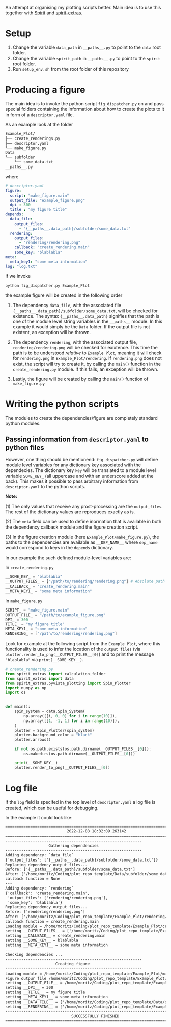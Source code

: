 An attempt at organising my plotting scripts better. Main idea is to use this together with [Spirit](https://github.com/spirit-code/spirit) and [spirit-extras](https://github.com/MSallermann/spirit_extras).

# Setup
1. Change the variable `data_path` in `__paths__.py` to point to the `data` root folder.
2. Change the variable `spirit_path` in `__paths__.py` to point to the `spirit` root folder.
3. Run `setup_env.sh` from the root folder of this repository

# Producing a figure
The main idea is to invoke the python script `fig_dispatcher.py` on and pass special folders containing the information about how to create the plots to it in form of a `descriptor.yaml` file.

As an example look at the folder
```bash
Example_Plot/
├── create_renderings.py
├── descriptor.yaml
└── make_figure.py
Data
└── subfolder
    └── some_data.txt
__paths__.py
```
where
```yaml
# descriptor.yaml
figure: 
  script: "make_figure.main"
  output_file: "example_figure.png"
  dpi : 300
  title : "my figure title"
depends:
  data_file:
    output_files:
      - "{__paths__.data_path}/subfolder/some_data.txt"
  rendering:
    output_files: 
      - "rendering/rendering.png"
    callback: "create_rendering.main"
    some_key: "blablabla"
meta:
  meta_key1: "some meta information"
log: "log.txt"
```

If we invoke

```bash
python fig_dispatcher.py Example_Plot
```
the example figure will be created in the following order
1. The dependency `data_file`, with the associated file `{__paths__.data_path}/subfolder/some_data.txt`, will be checked for existence. The syntax `{__paths__.data_path}` signifies that the path is one of the module level string variables in the `__paths__` module. In this example it would simply be the `Data` folder. If the output file is not existent, an exception will be thrown.

2. The dependency `rendering`, with the associated output file, `rendering/rendering.png` will be checked for exixtence. This time the path is to be understood _relative_ to `Example Plot`, meaning it will check for `rendering.png` in `Example_Plot/rendering`. If `rendering.png` does not exist, the script will try to create it, by calling the `main()` function in the `create_rendering.py` module. If this fails, an exception will be thrown.

3. Lastly, the figure will be created by calling the `main()` function of `make_figure.py` 


# Writing the python scripts
The modules to create the dependencies/figure are completely standard python modules. 

## Passing information from `descriptor.yaml` to python files
However, one thing should be mentionend: `fig_dispatcher.py` will define module level variables for any dictionary key associated with the dependecies. The dictionary key `key` will be translated to a module level variable `SOME_KEY_` (all uppercase and with an underscore added at the back). This makes it possible to pass arbitrary information from `descriptor.yaml` to the python scripts.

__Note:__ 

(1) The only values that receive any prost-processing are the `output_files`. The rest of the dictionary values are reproduces exactly as is. 

(2) The `meta` field can be used to define inormation that is available in both the dependency callback module and the figure creation script.

(3) In the figure creation module (here `Example_Plot/make_figure.py`), the paths to the dependencies are available as `__DEP_NAME__` where `dep_name` would correspond to keys in the `depends` dictionary.

In our example the such defined module-level variables are:

In `create_rendering.py`
```python
__SOME_KEY_ = "blablabla"
__OUTPUT_FILES_ = ["/path/to/rendering/rendering.png"] # Absolute path to output file
__CALLBACK_ = "create_rendering.main"
__META_KEY1_ = "some meta information"
```

In `make_figure.py`
```python
SCRIPT_ = "make_figure.main"
OUTPUT_FILE_ = "/path/to/example_figure.png"
DPI_ = 300
TITLE_ = "my figure title"
META_KEY1_ = "some meta information"
RENDERING_ = ["/path/to/rendering/rendering.png"]
```

Look for example at the following script from the `Example Plot`, where this functionality is used to infer the location of the `output files` (via `plotter.render_to_png(__OUTPUT_FILES__[0]`) and to print the message `"blablabla"` via `print(__SOME_KEY__)`.

```python
# create_rendering.py
from spirit_extras import calculation_folder
from spirit_extras import data
from spirit_extras.pyvista_plotting import Spin_Plotter
import numpy as np
import os
 

def main():
    spin_system = data.Spin_System(
        np.array([[i, 0, 0] for i in range(10)]),
        np.array([[1, -1, 1] for i in range(10)]),
    )
    plotter = Spin_Plotter(spin_system)
    plotter.background_color = "black"
    plotter.arrows()

    if not os.path.exists(os.path.dirname(__OUTPUT_FILES__[0])):
        os.makedirs(os.path.dirname(__OUTPUT_FILES__[0]))

    print(__SOME_KEY__)
    plotter.render_to_png(__OUTPUT_FILES__[0])
```

# Log file
If the `log` field is specifed in the top level of `descriptor.yaml` a log file is created, which can be useful for debugging.

In the example it could look like:

```txt
================================================================================
                           2022-12-08 18:32:09.263142                           
================================================================================
------------------------------------------------------------
                   Gathering dependencies                   
------------------------------------------------------------
Adding dependency: `data_file`
{'output_files': ['{__paths__.data_path}/subfolder/some_data.txt']}
Replacing dependency output files...
Before: ['{__paths__.data_path}/subfolder/some_data.txt']
After: ['/home/moritz/Coding/plot_repo_template/Data/subfolder/some_data.txt']
callback function = None
---
Adding dependency: `rendering`
{'callback': 'create_rendering.main',
 'output_files': ['rendering/rendering.png'],
 'some_key': 'blablabla'}
Replacing dependency output files...
Before: ['rendering/rendering.png']
After: ['/home/moritz/Coding/plot_repo_template/Example_Plot/rendering/rendering.png']
callback function = create_rendering.main
Loading module = /home/moritz/Coding/plot_repo_template/Example_Plot/create_rendering.py
setting __OUTPUT_FILES__ = ['/home/moritz/Coding/plot_repo_template/Example_Plot/rendering/rendering.png']
setting __CALLBACK__ = create_rendering.main
setting __SOME_KEY__ = blablabla
setting __META_KEY1__ = some meta information
---
Checking dependencies ...
------------------------------------------------------------
                      Creating figure                       
------------------------------------------------------------
Loading module = /home/moritz/Coding/plot_repo_template/Example_Plot/make_figure.py
Figure outpur file /home/moritz/Coding/plot_repo_template/Example_Plot/example_figure.pngsetting __SCRIPT__ = make_figure.main
setting __OUTPUT_FILE__ = /home/moritz/Coding/plot_repo_template/Example_Plot/example_figure.png
setting __DPI__ = 300
setting __TITLE__ = my figure title
setting __META_KEY1__ = some meta information
setting __DATA_FILE__ = ['/home/moritz/Coding/plot_repo_template/Data/subfolder/some_data.txt']
setting __RENDERING__ = ['/home/moritz/Coding/plot_repo_template/Example_Plot/rendering/rendering.png']
--------------------------------------------------------------------------------
                             SUCCESSFULLY FINISHED                              
================================================================================
```